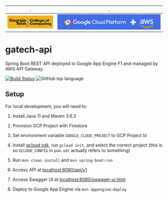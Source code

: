 
.                     |.
:--------------------:|:--------------------:
![GTCC](docs/gt.png)  |![GCP](docs/aws_gcp.png)

# gatech-api

Spring Boot REST API deployed to Google App Engine F1 and managed by AWS API Gateway.

[![Build Status](https://travis-ci.org/aubrey-y/gatech-api.svg?branch=master)](https://travis-ci.org/aubrey-y/gatech-api)
![GitHub top language](https://img.shields.io/github/languages/top/aubrey-y/gatech-api)

## Setup

For local development, you will need to:

1. Install Java 11 and Maven 3.6.3

2. Provision GCP Project with Firestore

3. Set environment variable `GOOGLE_CLOUD_PROJECT` to GCP Project Id

4. Install [gcloud sdk](https://cloud.google.com/sdk/docs/downloads-interactive#linux), run `gcloud init`, and select
the correct project (this is so `GCLOUD_CONFIG` in `pom.xml` actually refers to something)

5. Run `mvn clean install` and `mvn spring-boot:run`

6. Access API at [localhost:8080/api/v1](http://localhost:8080/api/v1)

7. Access Swagger UI at [localhost:8080/swagger-ui.html](http://localhost:8080/swagger-ui.html)

8. Deploy to Google App Engine via `mvn appengine:deploy`
